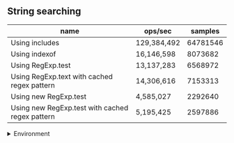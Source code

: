 ## String searching

|name|ops/sec|samples|
|-|-|-|
|Using includes|129,384,492|64781546|
|Using indexof|16,146,598|8073682|
|Using RegExp.test|13,137,283|6568972|
|Using RegExp.text with cached regex pattern|14,306,616|7153313|
|Using new RegExp.test|4,585,027|2292640|
|Using new RegExp.test with cached regex pattern|5,195,425|2597886|


<details>
<summary>Environment</summary>

* __Machine:__ linux x64 | 4 vCPUs | 7.6GB Mem
* __Run:__ Tue Oct 29 2024 19:56:01 GMT+0000 (Coordinated Universal Time)
* __Node:__ `v23.1.0`
</details>

<!--
{"environment":{"platform":"linux","arch":"x64","cpus":4,"totalMemory":7.597877502441406},"benchmarks":[{"name":"Using includes","opsSec":129384492.23460919,"samples":64781546},{"name":"Using indexof","opsSec":16146598.586640598,"samples":8073682},{"name":"Using RegExp.test","opsSec":13137283.457387764,"samples":6568972},{"name":"Using RegExp.text with cached regex pattern","opsSec":14306616.185661297,"samples":7153313},{"name":"Using new RegExp.test","opsSec":4585027.814300157,"samples":2292640},{"name":"Using new RegExp.test with cached regex pattern","opsSec":5195425.735265596,"samples":2597886}]}-->
